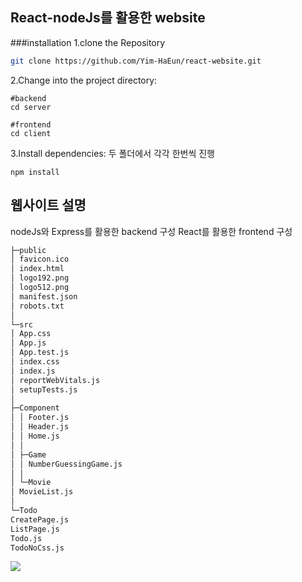 ## React-nodeJs를 활용한 website

###installation
1.clone the Repository
```bash
git clone https://github.com/Yim-HaEun/react-website.git
```
2.Change into the project directory:
```
#backend
cd server
```
```
#frontend
cd client
```

3.Install dependencies:
두 폴더에서 각각 한번씩 진행 
```
npm install
```

## 웹사이트 설명

nodeJs와 Express를 활용한 backend 구성
React를 활용한 frontend 구성

```bash
├─public
│ favicon.ico
│ index.html
│ logo192.png
│ logo512.png
│ manifest.json
│ robots.txt
│
└─src
│ App.css
│ App.js
│ App.test.js
│ index.css
│ index.js
│ reportWebVitals.js
│ setupTests.js
│
├─Component
│ │ Footer.js
│ │ Header.js
│ │ Home.js
│ │
│ ├─Game
│ │ NumberGuessingGame.js
│ │
│ └─Movie
│ MovieList.js
│
└─Todo
CreatePage.js
ListPage.js
Todo.js
TodoNoCss.js
```
<img src="https://img.shields.io/badge/react-00FF7B?style=for-the-badge&logo=alienware&logoColor=black">
